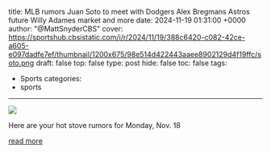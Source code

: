 title: MLB rumors Juan Soto to meet with Dodgers Alex Bregmans Astros future Willy Adames market and more
date: 2024-11-19 01:31:00 +0000
author: "@MattSnyderCBS"
cover: https://sportshub.cbsistatic.com/i/r/2024/11/19/388c6420-c082-42ce-a605-e097dadfe7ef/thumbnail/1200x675/98e514d422443aaee8902129d4f19ffc/soto.png
draft: false
top: false
type: post
hide: false
toc: false
tags:
  - Sports
categories:
  - sports
---

![](https://sportshub.cbsistatic.com/i/r/2024/11/19/388c6420-c082-42ce-a605-e097dadfe7ef/thumbnail/1200x675/98e514d422443aaee8902129d4f19ffc/soto.png)

Here are your hot stove rumors for Monday, Nov. 18

[read more](https://www.cbssports.com/mlb/news/mlb-rumors-juan-soto-to-meet-with-dodgers-alex-bregmans-astros-future-willy-adames-market-and-more/)
